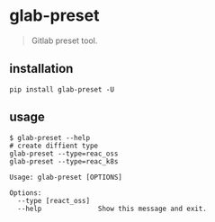 # glab-preset
> Gitlab preset tool.

## installation
```shell
pip install glab-preset -U
```

## usage
```shell
$ glab-preset --help
# create diffient type
glab-preset --type=reac_oss
glab-preset --type=reac_k8s

Usage: glab-preset [OPTIONS]

Options:
  --type [react_oss]
  --help              Show this message and exit.
```
